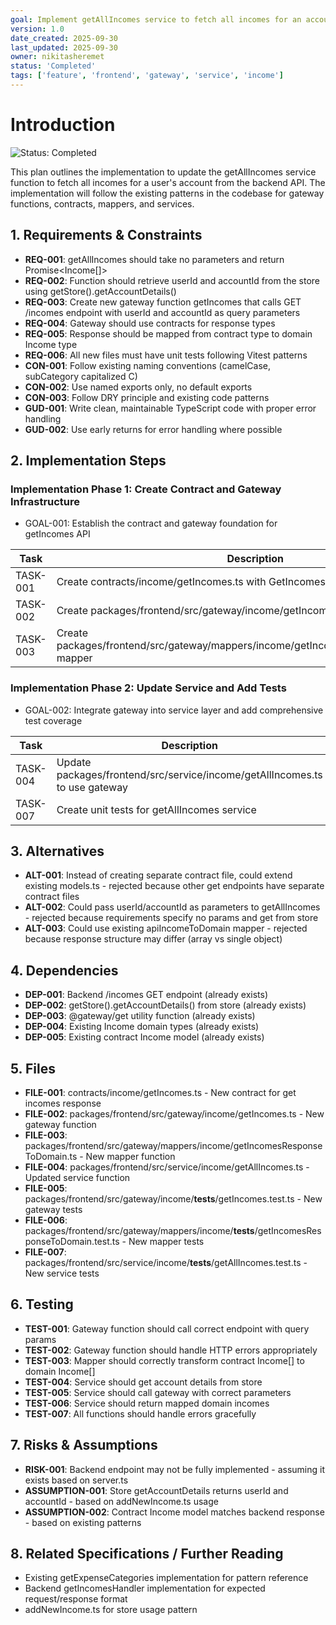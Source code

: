 ```yaml
---
goal: Implement getAllIncomes service to fetch all incomes for an account from the backend
version: 1.0
date_created: 2025-09-30
last_updated: 2025-09-30
owner: nikitasheremet
status: 'Completed'
tags: ['feature', 'frontend', 'gateway', 'service', 'income']
---
```


# Introduction

![Status: Completed](https://img.shields.io/badge/status-Completed-green)

This plan outlines the implementation to update the getAllIncomes service function to fetch all incomes for a user's account from the backend API. The implementation will follow the existing patterns in the codebase for gateway functions, contracts, mappers, and services.

## 1. Requirements & Constraints

- **REQ-001**: getAllIncomes should take no parameters and return Promise<Income[]>
- **REQ-002**: Function should retrieve userId and accountId from the store using getStore().getAccountDetails()
- **REQ-003**: Create new gateway function getIncomes that calls GET /incomes endpoint with userId and accountId as query parameters
- **REQ-004**: Gateway should use contracts for response types
- **REQ-005**: Response should be mapped from contract type to domain Income type
- **REQ-006**: All new files must have unit tests following Vitest patterns
- **CON-001**: Follow existing naming conventions (camelCase, subCategory capitalized C)
- **CON-002**: Use named exports only, no default exports
- **CON-003**: Follow DRY principle and existing code patterns
- **GUD-001**: Write clean, maintainable TypeScript code with proper error handling
- **GUD-002**: Use early returns for error handling where possible

## 2. Implementation Steps

### Implementation Phase 1: Create Contract and Gateway Infrastructure

- GOAL-001: Establish the contract and gateway foundation for getIncomes API

| Task     | Description                                                                              | Completed | Date       |
| -------- | ---------------------------------------------------------------------------------------- | --------- | ---------- |
| TASK-001 | Create contracts/income/getIncomes.ts with GetIncomesResponse interface                  | ✅        | 2025-09-30 |
| TASK-002 | Create packages/frontend/src/gateway/income/getIncomes.ts gateway function               | ✅        | 2025-09-30 |
| TASK-003 | Create packages/frontend/src/gateway/mappers/income/getIncomesResponseToDomain.ts mapper | ✅        | 2025-09-30 |

### Implementation Phase 2: Update Service and Add Tests

- GOAL-002: Integrate gateway into service layer and add comprehensive test coverage

| Task     | Description                                                                 | Completed | Date       |
| -------- | --------------------------------------------------------------------------- | --------- | ---------- |
| TASK-004 | Update packages/frontend/src/service/income/getAllIncomes.ts to use gateway | ✅        | 2025-09-30 |
| TASK-007 | Create unit tests for getAllIncomes service                                 | ✅        | 2025-09-30 |

## 3. Alternatives

- **ALT-001**: Instead of creating separate contract file, could extend existing models.ts - rejected because other get endpoints have separate contract files
- **ALT-002**: Could pass userId/accountId as parameters to getAllIncomes - rejected because requirements specify no params and get from store
- **ALT-003**: Could use existing apiIncomeToDomain mapper - rejected because response structure may differ (array vs single object)

## 4. Dependencies

- **DEP-001**: Backend /incomes GET endpoint (already exists)
- **DEP-002**: getStore().getAccountDetails() from store (already exists)
- **DEP-003**: @gateway/get utility function (already exists)
- **DEP-004**: Existing Income domain types (already exists)
- **DEP-005**: Existing contract Income model (already exists)

## 5. Files

- **FILE-001**: contracts/income/getIncomes.ts - New contract for get incomes response
- **FILE-002**: packages/frontend/src/gateway/income/getIncomes.ts - New gateway function
- **FILE-003**: packages/frontend/src/gateway/mappers/income/getIncomesResponseToDomain.ts - New mapper function
- **FILE-004**: packages/frontend/src/service/income/getAllIncomes.ts - Updated service function
- **FILE-005**: packages/frontend/src/gateway/income/**tests**/getIncomes.test.ts - New gateway tests
- **FILE-006**: packages/frontend/src/gateway/mappers/income/**tests**/getIncomesResponseToDomain.test.ts - New mapper tests
- **FILE-007**: packages/frontend/src/service/income/**tests**/getAllIncomes.test.ts - New service tests

## 6. Testing

- **TEST-001**: Gateway function should call correct endpoint with query params
- **TEST-002**: Gateway function should handle HTTP errors appropriately
- **TEST-003**: Mapper should correctly transform contract Income[] to domain Income[]
- **TEST-004**: Service should get account details from store
- **TEST-005**: Service should call gateway with correct parameters
- **TEST-006**: Service should return mapped domain incomes
- **TEST-007**: All functions should handle errors gracefully

## 7. Risks & Assumptions

- **RISK-001**: Backend endpoint may not be fully implemented - assuming it exists based on server.ts
- **ASSUMPTION-001**: Store getAccountDetails returns userId and accountId - based on addNewIncome.ts usage
- **ASSUMPTION-002**: Contract Income model matches backend response - based on existing patterns

## 8. Related Specifications / Further Reading

- Existing getExpenseCategories implementation for pattern reference
- Backend getIncomesHandler implementation for expected request/response format
- addNewIncome.ts for store usage pattern
